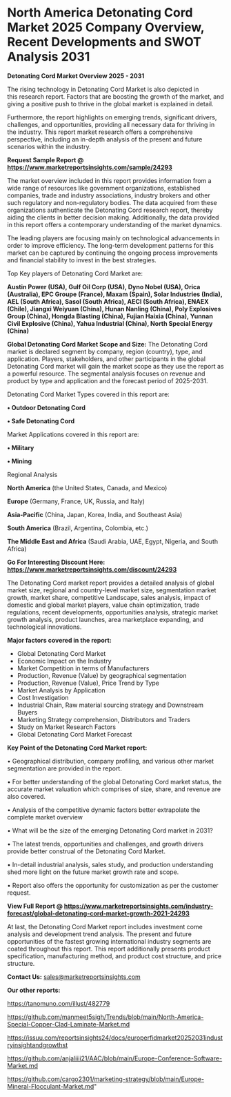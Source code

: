 # North America Detonating Cord Market 2025 Company Overview, Recent Developments and SWOT Analysis 2031

<Strong> Detonating Cord Market Overview 2025 - 2031</strong>

The rising technology in Detonating Cord Market is also depicted in this research report. Factors that are boosting the growth of the market, and giving a positive push to thrive in the global market is explained in detail.

Furthermore, the report highlights on emerging trends, significant drivers, challenges, and opportunities, providing all necessary data for thriving in the industry. This report market research offers a comprehensive perspective, including an in-depth analysis of the present and future scenarios within the industry.

<strong>Request Sample Report @ <a href=https://www.marketreportsinsights.com/sample/24293>https://www.marketreportsinsights.com/sample/24293</a></strong>

The market overview included in this report provides information from a wide range of resources like government organizations, established companies, trade and industry associations, industry brokers and other such regulatory and non-regulatory bodies. The data acquired from these organizations authenticate the Detonating Cord research report, thereby aiding the clients in better decision making. Additionally, the data provided in this report offers a contemporary understanding of the market dynamics.

The leading players are focusing mainly on technological advancements in order to improve efficiency. The long-term development patterns for this market can be captured by continuing the ongoing process improvements and financial stability to invest in the best strategies.

Top Key players of Detonating Cord Market are:

<strong>Austin Power (USA), Gulf Oil Corp (USA), Dyno Nobel (USA), Orica (Australia), EPC Groupe (France), Maxam (Spain), Solar Industries (India), AEL (South Africa), Sasol (South Africa), AECI (South Africa), ENAEX (Chile), Jiangxi Weiyuan (China), Hunan Nanling (China), Poly Explosives Group (China), Hongda Blasting (China), Fujian Haixia (China), Yunnan Civil Explosive (China), Yahua Industrial (China), North Special Energy (China)</strong>

<strong><b>Global Detonating Cord Market Scope and Size:</b></strong>
The Detonating Cord market is declared segment by company, region (country), type, and application. Players, stakeholders, and other participants in the global Detonating Cord market will gain the market scope as they use the report as a powerful resource. The segmental analysis focuses on revenue and product by type and application and the forecast period of 2025-2031.

Detonating Cord Market Types covered in this report are:

<strong>• Outdoor Detonating Cord

• Safe Detonating Cord</strong>

Market Applications covered in this report are:

<strong>• Military

• Mining</strong> 

Regional Analysis

<strong>North America</strong> (the United States, Canada, and Mexico)

<strong>Europe</strong> (Germany, France, UK, Russia, and Italy)

<strong>Asia-Pacific</strong> (China, Japan, Korea, India, and Southeast Asia)

<strong>South America</strong> (Brazil, Argentina, Colombia, etc.)

<strong>The Middle East and Africa</strong> (Saudi Arabia, UAE, Egypt, Nigeria, and South Africa)

<strong>Go For Interesting Discount Here: <a href=https://www.marketreportsinsights.com/discount/24293>https://www.marketreportsinsights.com/discount/24293</a></strong>

The Detonating Cord market report provides a detailed analysis of global market size, regional and country-level market size, segmentation market growth, market share, competitive Landscape, sales analysis, impact of domestic and global market players, value chain optimization, trade regulations, recent developments, opportunities analysis, strategic market growth analysis, product launches, area marketplace expanding, and technological innovations.

<strong><b>Major factors covered in the report:</b></strong>
<ul>
  <li>Global Detonating Cord Market </li>
  <li>Economic Impact on the Industry</li>
  <li>Market Competition in terms of Manufacturers</li>
  <li>Production, Revenue (Value) by geographical segmentation</li>
  <li>Production, Revenue (Value), Price Trend by Type</li>
  <li>Market Analysis by Application</li>
  <li>Cost Investigation</li>
  <li>Industrial Chain, Raw material sourcing strategy and Downstream Buyers</li>
  <li>Marketing Strategy comprehension, Distributors and Traders</li>
  <li>Study on Market Research Factors</li>
  <li>Global Detonating Cord Market Forecast</li>
</ul>

<strong><b>Key Point of the Detonating Cord Market report:</b></strong>

• Geographical distribution, company profiling, and various other market segmentation are provided in the report.

• For better understanding of the global Detonating Cord market status, the accurate market valuation which comprises of size, share, and revenue are also covered.

• Analysis of the competitive dynamic factors better extrapolate the complete market overview

• What will be the size of the emerging Detonating Cord market in 2031?

• The latest trends, opportunities and challenges, and growth drivers provide better construal of the Detonating Cord Market.

• In-detail industrial analysis, sales study, and production understanding shed more light on the future market growth rate and scope.

• Report also offers the opportunity for customization as per the customer request.

<strong><b>View Full Report @ <a href=https://www.marketreportsinsights.com/industry-forecast/global-detonating-cord-market-growth-2021-24293>https://www.marketreportsinsights.com/industry-forecast/global-detonating-cord-market-growth-2021-24293</a></b></strong>


At last, the Detonating Cord Market report includes investment come analysis and development trend analysis. The present and future opportunities of the fastest growing international industry segments are coated throughout this report. This report additionally presents product specification, manufacturing method, and product cost structure, and price structure.

<strong>Contact Us:</strong>
sales@marketreportsinsights.com

<strong>Our other reports:</strong>

<a href=https://tanomuno.com/illust/482779>https://tanomuno.com/illust/482779</a>

<a href=https://github.com/manmeet5sigh/Trends/blob/main/North-America-Special-Copper-Clad-Laminate-Market.md>https://github.com/manmeet5sigh/Trends/blob/main/North-America-Special-Copper-Clad-Laminate-Market.md</a>

<a href=https://issuu.com/reportsinsights24/docs/europerfidmarket20252031industryinsightandgrowthst>https://issuu.com/reportsinsights24/docs/europerfidmarket20252031industryinsightandgrowthst</a>

<a href=https://github.com/anjaliiii21/AAC/blob/main/Europe-Conference-Software-Market.md>https://github.com/anjaliiii21/AAC/blob/main/Europe-Conference-Software-Market.md</a>

<a href=https://github.com/cargo2301/marketing-strategy/blob/main/Europe-Mineral-Flocculant-Market.md>https://github.com/cargo2301/marketing-strategy/blob/main/Europe-Mineral-Flocculant-Market.md</a>"
